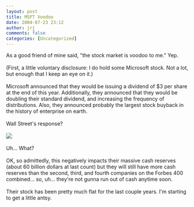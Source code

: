 ```yaml
---
layout: post
title: MSFT Voodoo
date: 2004-07-23 23:12
author: jrj
comments: false
categories: [Uncategorized]
---
```

As a good friend of mine said, "the stock market is voodoo to me." Yep.<br /><br />(First, a little voluntary disclosure: I do hold some Microsoft stock. Not a lot, but enough that I keep an eye on it.)<br /><br />Microsoft announced that they would be issuing a dividend of $3 per share at the end of this year. Additionally, they announced that they would be doubling their standard dividend, and increasing the frequency of distributions. Also, they announced probably the largest stock buyback in the history of enterprise on earth.<br /><br />Wall Street's response?<br /><br /><img src="http://archive.jrj.org/msftchart.gif" /><br /><br />Uh... What?<br /><br />OK, so admittedly, this negatively impacts their massive cash reserves (about 60 billion dollars at last count) but they will still have more cash reserves than the second, third, and fourth companies on the Forbes 400 combined... so, uh... they're not gunna run out of cash anytime soon. <br /><br />Their stock has been pretty much flat for the last couple years. I'm starting to get a little antsy.
